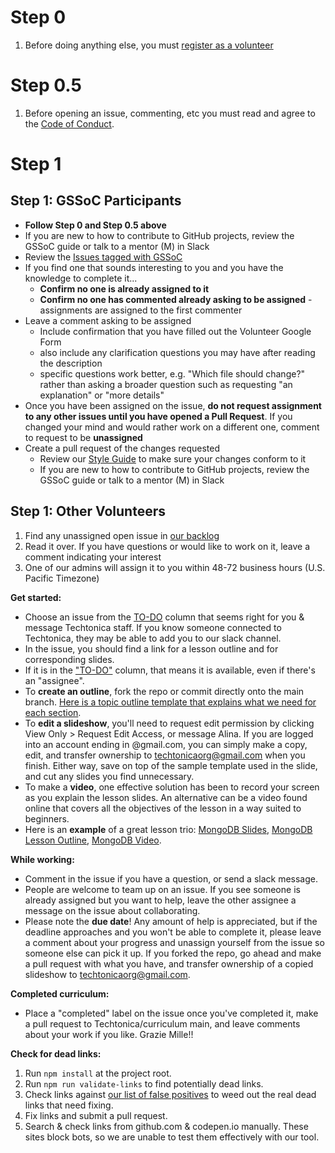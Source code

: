 # Step 0

1. Before doing anything else, you must [register as a volunteer](https://docs.google.com/forms/d/e/1FAIpQLSeW0mo-Dpsig70374UEPvzexpas-31Ost_HsFwm0kjNOxtbtg/viewform?c=0&w=1)

# Step 0.5

1. Before opening an issue, commenting, etc you must read and agree to the [Code of Conduct](/CODE_OF_CONDUCT.md).

# Step 1

## Step 1: GSSoC Participants

- **Follow Step 0 and Step 0.5 above**
- If you are new to how to contribute to GitHub projects, review the GSSoC guide or talk to a mentor (M) in Slack
- Review the [Issues tagged with GSSoC](https://github.com/Techtonica/curriculum/issues?utf8=%E2%9C%93&q=is%3Aissue+is%3Aopen+label%3Agssoc20+no%3Aassignee)
- If you find one that sounds interesting to you and you have the knowledge to complete it...
  - **Confirm no one is already assigned to it**
  - **Confirm no one has commented already asking to be assigned** - assignments are assigned to the first commenter
- Leave a comment asking to be assigned
  - Include confirmation that you have filled out the Volunteer Google Form
  - also include any clarification questions you may have after reading the description
  - specific questions work better, e.g. "Which file should change?" rather than asking a broader question such as requesting "an explanation" or "more details"
- Once you have been assigned on the issue, **do not request assignment to any other issues until you have opened a Pull Request**. If you changed your mind and would rather work on a different one, comment to request to be **unassigned**
- Create a pull request of the changes requested
  - Review our [Style Guide](_templates/) to make sure your changes conform to it
  - If you are new to how to contribute to GitHub projects, review the GSSoC guide or talk to a mentor (M) in Slack

## Step 1: Other Volunteers

1. Find any unassigned open issue in [our backlog](https://github.com/Techtonica/curriculum/projects/2)
1. Read it over. If you have questions or would like to work on it, leave a comment indicating your interest
1. One of our admins will assign it to you within 48-72 business hours (U.S. Pacific Timezone)

**Get started:**

- Choose an issue from the [TO-DO](https://github.com/Techtonica/curriculum/projects/2) column that seems right for you & message Techtonica staff. If you know someone connected to Techtonica, they may be able to add you to our slack channel.
- In the issue, you should find a link for a lesson outline and for corresponding slides.
- If it is in the ["TO-DO"](https://github.com/Techtonica/curriculum/projects/2) column, that means it is available, even if there's an "assignee".
- To **create an outline**, fork the repo or commit directly onto the main branch. [Here is a topic outline template that explains what we need for each section](./_templates/topic-outline.md).
- To **edit a slideshow**, you'll need to request edit permission by clicking View Only > Request Edit Access, or message Alina. If you are logged into an account ending in @gmail.com, you can simply make a copy, edit, and transfer ownership to techtonicaorg@gmail.com when you finish. Either way, save on top of the sample template used in the slide, and cut any slides you find unnecessary.
- To make a **video**, one effective solution has been to record your screen as you explain the lesson slides. An alternative can be a video found online that covers all the objectives of the lesson in a way suited to beginners.
- Here is an **example** of a great lesson trio: [MongoDB Slides](https://docs.google.com/presentation/d/1BvO6PrSpulHVSDNOkMaDZM-V7McmheLgm0Lg2PFae7k/edit#slide=id.p), [MongoDB Lesson Outline](/electives/databases/mongo-db.md), [MongoDB Video](https://drive.google.com/file/d/1022MSkPjfRyGAUQa2I-pQltpUn4Q1NJc/view).

**While working:**

- Comment in the issue if you have a question, or send a slack message.
- People are welcome to team up on an issue. If you see someone is already assigned but you want to help, leave the other assignee a message on the issue about collaborating.
- Please note the **due date**! Any amount of help is appreciated, but if the deadline approaches and you won't be able to complete it, please leave a comment about your progress and unassign yourself from the issue so someone else can pick it up. If you forked the repo, go ahead and make a pull request with what you have, and transfer ownership of a copied slideshow to techtonicaorg@gmail.com.

**Completed curriculum:**

- Place a "completed" label on the issue once you've completed it, make a pull request to Techtonica/curriculum main, and leave comments about your work if you like. Grazie Mille!!

**Check for dead links:**

1. Run `npm install` at the project root.
1. Run `npm run validate-links` to find potentially dead links.
1. Check links against [our list of false positives](./meta/false-dead-links.md) to weed out the real dead links that need fixing.
1. Fix links and submit a pull request.
1. Search & check links from github.com & codepen.io manually. These sites block bots, so we are unable to test them effectively with our tool.
